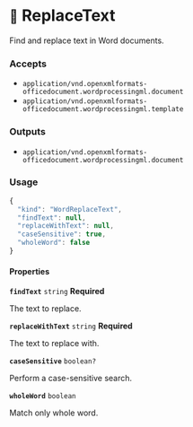 # <small>:nut_and_bolt:</small> ReplaceText

Find and replace text in Word documents.

### Accepts

  - `application/vnd.openxmlformats-officedocument.wordprocessingml.document`
  - `application/vnd.openxmlformats-officedocument.wordprocessingml.template`

### Outputs

  - `application/vnd.openxmlformats-officedocument.wordprocessingml.document`

### Usage

```js
{
  "kind": "WordReplaceText",
  "findText": null,
  "replaceWithText": null,
  "caseSensitive": true,
  "wholeWord": false
}
```
#### Properties

**`findText`**  `string` **Required**

The text to replace.


**`replaceWithText`**  `string` **Required**

The text to replace with.


**`caseSensitive`**  `boolean?`

Perform a case-sensitive search.


**`wholeWord`**  `boolean`

Match only whole word.


